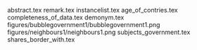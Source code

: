 abstract.tex
remark.tex
instancelist.tex
age_of_contries.tex
completeness_of_data.tex
demonym.tex
figures/bubblegovernment1/bubblegovernment1.png
figures/neighbours1/neighbours1.png
subjects_government.tex
shares_border_with.tex